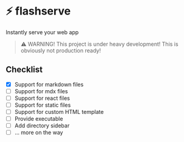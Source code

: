 # ⚡ flashserve
Instantly serve your web app

> ⚠️ WARNING! This project is under heavy development! This is obviously not production ready!

## Checklist
- [X] Support for markdown files
- [ ] Support for mdx files
- [ ] Support for react files
- [ ] Support for static files
- [ ] Support for custom HTML template
- [ ] Provide executable
- [ ] Add directory sidebar
- [ ] ... more on the way